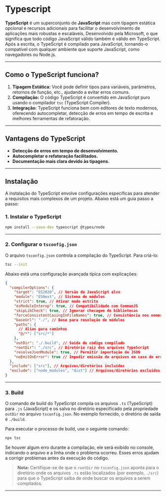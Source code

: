 # Typescript

**TypeScript** é um superconjunto de **JavaScript** mas com tipagem estática opcional e recursos adicionais para facilitar o desenvolvimento de aplicações mais robustas e escaláveis, Desenvolvido pela Microsoft, o que significa que todo código JavaScript válido também é válido em TypeScript. Após a escrita, o TypeScript é compilado para JavaScript, tornando-o compatível com qualquer ambiente que suporte JavaScript, como navegadores ou Node.js.

---

## **Como o TypeScript funciona?**

1. **Tipagem Estática:** Você pode definir tipos para variáveis, parâmetros, retornos de função, etc., ajudando a evitar erros comuns.
2. **Compilação:** O código TypeScript é convertido em JavaScript puro usando o compilador `tsc` (TypeScript Compiler).
3. **Integração:** TypeScript funciona bem com editores de texto modernos, oferecendo autocompletar, detecção de erros em tempo de escrita e melhores ferramentas de refatoração.

---

## **Vantagens do TypeScript**

- **Detecção de erros em tempo de desenvolvimento.**
- **Autocompletar e refatoração facilitados.**
- **Documentação mais clara devido às tipagens.**

---

## **Instalação**

A instalação do TypeScript envolve configurações específicas para atender a requisitos mais complexos de um projeto. Abaixo está um guia passo a passo:

### **1. Instalar o TypeScript**

```bash
npm install --save-dev typescript @types/node
```

---

### **2. Configurar o `tsconfig.json`**

O arquivo `tsconfig.json` controla a compilação do TypeScript. Para criá-lo:

```bash
tsc --init
```

Abaixo está uma configuração avançada típica com explicações:

```json
{
  "compilerOptions": {
    "target": "ES2020", // Versão do JavaScript alvo
    "module": "ESNext", // Sistema de módulos
    "strict": true, // Ativar modo estrito
    "esModuleInterop": true, // Compatibilidade com CommonJS
    "skipLibCheck": true, // Ignorar checagem de bibliotecas
    "forceConsistentCasingInFileNames": true, // Consistência nos nomes dos arquivos
    "baseUrl": "./", // Base para resolução de módulos
    "paths": {
      // Alias para caminhos
      "@/*": ["src/*"]
    },
    "outDir": "./.build", // Saída do código compilado
    "rootDir": "./src", // Diretório raiz dos arquivos TypeScript
    "resolveJsonModule": true, // Permitir importação de JSON
    "noEmitOnError": true // Impedir emissão de arquivos em caso de erro
  },
  "include": ["src"], // Arquivos/diretórios incluídos
  "exclude": ["node_modules", "dist"] // Arquivos/diretórios excluídos
}
```

---

### **3. Build**

O comando de build do TypeScript compila os arquivos `.ts` (TypeScript) para `.js` (JavaScript) e os salva no diretório especificado pela propriedade `outDir` no arquivo `tsconfig.json`. No exemplo fornecido, o diretório de saída é `./build`.

Para executar o processo de build, use o seguinte comando:

```bash
npx tsc
```

Se houver algum erro durante a compilação, ele será exibido no console, indicando o arquivo e a linha onde o problema ocorreu. Esses erros ajudam a corrigir problemas antes da execução do código.

> **Nota:** Certifique-se de que o `rootDir` no `tsconfig.json` aponta para o diretório onde os arquivos `.ts` estão localizados (por exemplo, `./src`) para que o TypeScript saiba de onde buscar os arquivos a serem compilados.

---

